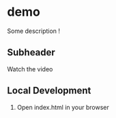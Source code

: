 # demo

Some description !

## Subheader

Watch the video

## Local Development

1. Open index.html in your browser
